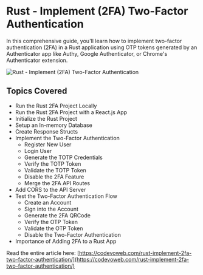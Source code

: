 # Rust - Implement (2FA) Two-Factor Authentication

In this comprehensive guide, you'll learn how to implement two-factor authentication (2FA) in a Rust application using OTP tokens generated by an Authenticator app like Authy, Google Authenticator, or Chrome's Authenticator extension.

![Rust - Implement (2FA) Two-Factor Authentication](https://codevoweb.com/wp-content/uploads/2023/01/Rust-Implement-2FA-Two-Factor-Authentication.webp)

## Topics Covered

- Run the Rust 2FA Project Locally
- Run the Rust 2FA Project with a React.js App
- Initialize the Rust Project
- Setup an In-memory Database
- Create Response Structs
- Implement the Two-Factor Authentication
    - Register New User
    - Login User
    - Generate the TOTP Credentials
    - Verify the TOTP Token
    - Validate the TOTP Token
    - Disable the 2FA Feature
    - Merge the 2FA API Routes
- Add CORS to the API Server
- Test the Two-Factor Authentication Flow
    - Create an Account
    - Sign into the Account
    - Generate the 2FA QRCode
    - Verify the OTP Token
    - Validate the OTP Token
    - Disable the Two-Factor Authentication
- Importance of Adding 2FA to a Rust App

Read the entire article here: [https://codevoweb.com/rust-implement-2fa-two-factor-authentication/](https://codevoweb.com/rust-implement-2fa-two-factor-authentication/)

